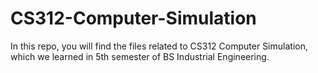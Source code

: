 # CS312-Computer-Simulation
In this repo, you will find the files related to CS312 Computer Simulation, which we learned in 5th semester of BS Industrial Engineering.
